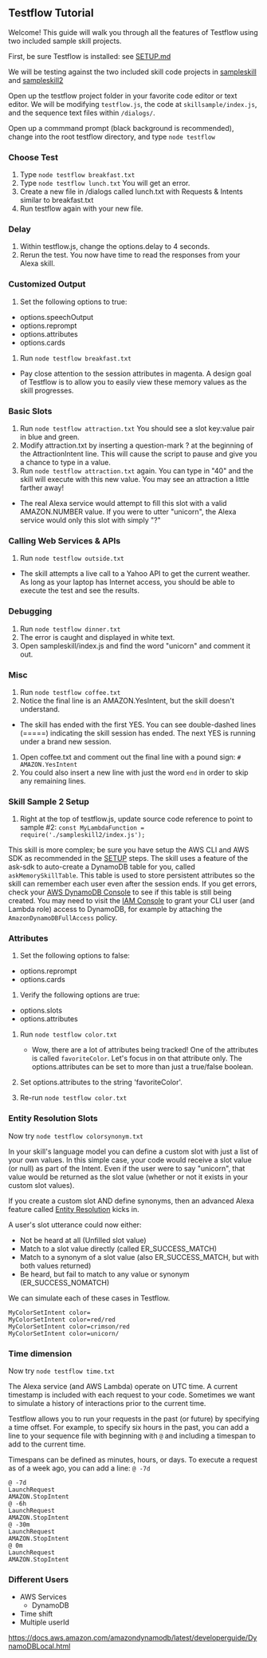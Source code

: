 ## Testflow Tutorial

Welcome!  This guide will walk you through all the features of Testflow using two included sample skill projects.

First, be sure Testflow is installed: see [SETUP.md](./tutorial/SETUP.md)

We will be testing against the two included skill code projects in [sampleskill](../sampleskill) and [sampleskill2](../sampleskill2)

Open up the testflow project folder in your favorite code editor or text editor.
We will be modifying ```testflow.js```, the code at ```skillsample/index.js```, and the sequence text files within ```/dialogs/```.

Open up a commmand prompt (black background is recommended),
change into the root testflow directory, and type ```node testflow```

### Choose Test
1. Type ```node testflow breakfast.txt```
1. Type ```node testflow lunch.txt``` You will get an error.
1. Create a new file in /dialogs called lunch.txt with Requests & Intents similar to breakfast.txt
1. Run testflow again with your new file.

### Delay
1. Within testflow.js, change the options.delay to 4 seconds.
1. Rerun the test.  You now have time to read the responses from your Alexa skill.

### Customized Output

1. Set the following options to true:
  * options.speechOutput
  * options.reprompt
  * options.attributes
  * options.cards
1. Run ```node testflow breakfast.txt```

  * Pay close attention to the session attributes in magenta.  A design goal of Testflow is to allow you to easily view these memory values as the skill progresses.

### Basic Slots
1. Run ```node testflow attraction.txt```
You should see a slot key:value pair in blue and green.
1. Modify attraction.txt by inserting a question-mark ? at the beginning of the AttractionIntent line.
This will cause the script to pause and give you a chance to type in a value.
1. Run ```node testflow attraction.txt``` again.
You can type in "40" and the skill will execute with this new value.  You may see an attraction a little farther away!

  * The real Alexa service would attempt to fill this slot with a valid AMAZON.NUMBER value.  If you were to utter "unicorn", the Alexa service would only this slot with simply "?"


### Calling Web Services & APIs
1. Run ```node testflow outside.txt```
  * The skill attempts a live call to a Yahoo API to get the current weather.
  As long as your laptop has Internet access, you should be able to execute the test and see the results.

### Debugging
1. Run ```node testflow dinner.txt```
1. The error is caught and displayed in white text.
1. Open sampleskill/index.js and find the word "unicorn" and comment it out.



### Misc
1. Run ```node testflow coffee.txt```
1. Notice the final line is an AMAZON.YesIntent, but the skill doesn't understand.
  * The skill has ended with the first YES.  You can see double-dashed lines (=====) indicating the skill session has ended.
The next YES is running under a brand new session.
1. Open coffee.txt and comment out the final line with a pound sign: ```# AMAZON.YesIntent```
1. You could also insert a new line with just the word ```end``` in order to skip any remaining lines.


### Skill Sample 2 Setup
1. Right at the top of testflow.js, update source code reference to point to sample #2:
```const MyLambdaFunction = require('./sampleskill2/index.js');```

This skill is more complex; be sure you have setup the AWS CLI and AWS SDK as recommended in the [SETUP](./tutorial/SETUP.md) steps.
The skill uses a feature of the ask-sdk to auto-create a DynamoDB table for you, called ```askMemorySkillTable```.
This table is used to store persistent attributes so the skill can remember each user even after the session ends.
If you get errors, check your [AWS DynamoDB Console](https://console.aws.amazon.com/dynamodb/home) to see if this table is still being created.
You may need to visit the [IAM Console](https://console.aws.amazon.com/iam/home)
to grant your CLI user (and Lambda role) access to DynamoDB, for example by attaching the ```AmazonDynamoDBFullAccess``` policy.

### Attributes
1. Set the following options to false:
  * options.reprompt
  * options.cards
1. Verify the following options are true:
  * options.slots
  * options.attributes
1. Run ```node testflow color.txt```

   * Wow, there are a lot of attributes being tracked! One of the attributes is called ```favoriteColor```.
Let's focus in on that attribute only.  The options.attributes can be set to more than just a true/false boolean.
1. Set options.attributes to the string 'favoriteColor'.
1. Re-run ```node testflow color.txt```

### Entity Resolution Slots
Now try ```node testflow colorsynonym.txt```

In your skill's language model you can define a custom slot with just a list of your own values.
In this simple case, your code would receive a slot value (or null) as part of the Intent.
Even if the user were to say "unicorn", that value would be returned as the slot value (whether or not it exists in your custom slot values).

If you create a custom slot AND define synonyms,
then an advanced Alexa feature called [Entity Resolution](https://developer.amazon.com/blogs/alexa/post/5de2b24d-d932-4c6f-950d-d09d8ffdf4d4/entity-resolution-and-slot-validation) kicks in.

A user's slot utterance could now either:
 * Not be heard at all (Unfilled slot value)
 * Match to a slot value directly (called ER_SUCCESS_MATCH)
 * Match to a synonym of a slot value (also ER_SUCCESS_MATCH, but with both values returned)
 * Be heard, but fail to match to any value or synonym (ER_SUCCESS_NOMATCH)

We can simulate each of these cases in Testflow.
```
MyColorSetIntent color=
MyColorSetIntent color=red/red
MyColorSetIntent color=crimson/red
MyColorSetIntent color=unicorn/
```

### Time dimension
Now try ```node testflow time.txt```

The Alexa service (and AWS Lambda) operate on UTC time.  A current timestamp is included with each request to your code.
Sometimes we want to simulate a history of interactions prior to the current time.

Testflow allows you to run your requests in the past (or future) by specifying a time offset.
For example, to specify six hours in the past,
you can add a line to your sequence file with beginning with ```@``` and including a timespan to add to the current time.

Timespans can be defined as minutes, hours, or days.
To execute a request as of a week ago, you can add a line: ```@ -7d```

```
@ -7d
LaunchRequest
AMAZON.StopIntent
@ -6h
LaunchRequest
AMAZON.StopIntent
@ -30m
LaunchRequest
AMAZON.StopIntent
@ 0m
LaunchRequest
AMAZON.StopIntent
```


### Different Users




  * AWS Services
    * DynamoDB
* Time shift
* Multiple userId



https://docs.aws.amazon.com/amazondynamodb/latest/developerguide/DynamoDBLocal.html
